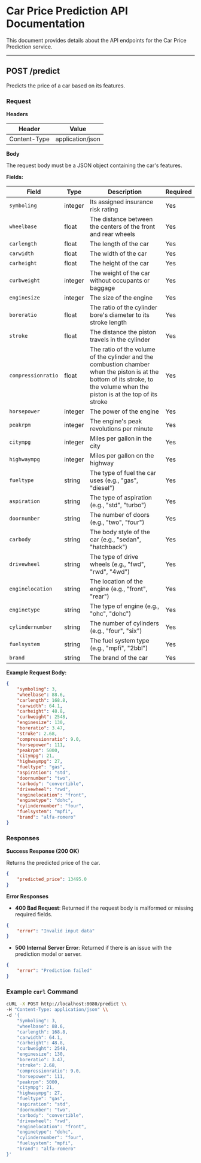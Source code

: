 # Car Price Prediction API Documentation

This document provides details about the API endpoints for the Car Price Prediction service.

---

## POST /predict

Predicts the price of a car based on its features.

### Request

**Headers**

| Header        | Value              |
|---------------|--------------------|
| Content-Type  | application/json   |

**Body**

The request body must be a JSON object containing the car's features.

**Fields:**

| Field            | Type    | Description                               | Required |
|------------------|---------|-------------------------------------------|----------|
| `symboling`      | integer | Its assigned insurance risk rating        | Yes      |
| `wheelbase`      | float   | The distance between the centers of the front and rear wheels | Yes      |
| `carlength`      | float   | The length of the car                     | Yes      |
| `carwidth`       | float   | The width of the car                      | Yes      |
| `carheight`      | float   | The height of the car                     | Yes      |
| `curbweight`     | integer | The weight of the car without occupants or baggage | Yes      |
| `enginesize`     | integer | The size of the engine                    | Yes      |
| `boreratio`      | float   | The ratio of the cylinder bore's diameter to its stroke length | Yes      |
| `stroke`         | float   | The distance the piston travels in the cylinder | Yes      |
| `compressionratio`| float   | The ratio of the volume of the cylinder and the combustion chamber when the piston is at the bottom of its stroke, to the volume when the piston is at the top of its stroke | Yes      |
| `horsepower`     | integer | The power of the engine                   | Yes      |
| `peakrpm`        | integer | The engine's peak revolutions per minute  | Yes      |
| `citympg`        | integer | Miles per gallon in the city              | Yes      |
| `highwaympg`     | integer | Miles per gallon on the highway           | Yes      |
| `fueltype`       | string  | The type of fuel the car uses (e.g., "gas", "diesel") | Yes      |
| `aspiration`     | string  | The type of aspiration (e.g., "std", "turbo") | Yes      |
| `doornumber`     | string  | The number of doors (e.g., "two", "four") | Yes      |
| `carbody`        | string  | The body style of the car (e.g., "sedan", "hatchback") | Yes      |
| `drivewheel`     | string  | The type of drive wheels (e.g., "fwd", "rwd", "4wd") | Yes      |
| `enginelocation` | string  | The location of the engine (e.g., "front", "rear") | Yes      |
| `enginetype`     | string  | The type of engine (e.g., "ohc", "dohc") | Yes      |
| `cylindernumber` | string  | The number of cylinders (e.g., "four", "six") | Yes      |
| `fuelsystem`     | string  | The fuel system type (e.g., "mpfi", "2bbl") | Yes      |
| `brand`          | string  | The brand of the car                      | Yes      |

**Example Request Body:**

```json
{
    "symboling": 3,
    "wheelbase": 88.6,
    "carlength": 168.8,
    "carwidth": 64.1,
    "carheight": 48.8,
    "curbweight": 2548,
    "enginesize": 130,
    "boreratio": 3.47,
    "stroke": 2.68,
    "compressionratio": 9.0,
    "horsepower": 111,
    "peakrpm": 5000,
    "citympg": 21,
    "highwaympg": 27,
    "fueltype": "gas",
    "aspiration": "std",
    "doornumber": "two",
    "carbody": "convertible",
    "drivewheel": "rwd",
    "enginelocation": "front",
    "enginetype": "dohc",
    "cylindernumber": "four",
    "fuelsystem": "mpfi",
    "brand": "alfa-romero"
}
```

### Responses

**Success Response (200 OK)**

Returns the predicted price of the car.

```json
{
    "predicted_price": 13495.0
}
```

**Error Responses**

*   **400 Bad Request**: Returned if the request body is malformed or missing required fields.
```json
{
    "error": "Invalid input data"
}
```
*   **500 Internal Server Error**: Returned if there is an issue with the prediction model or server.
```json
{
    "error": "Prediction failed"
}
```

### Example `curl` Command

```bash
cURL -X POST http://localhost:8080/predict \\
-H "Content-Type: application/json" \\
-d '{
    "Symboling": 3,
    "wheelbase": 88.6,
    "carlength": 168.8,
    "carwidth": 64.1,
    "carheight": 48.8,
    "curbweight": 2548,
    "enginesize": 130,
    "boreratio": 3.47,
    "stroke": 2.68,
    "compressionratio": 9.0,
    "horsepower": 111,
    "peakrpm": 5000,
    "citympg": 21,
    "highwaympg": 27,
    "fueltype": "gas",
    "aspiration": "std",
    "doornumber": "two",
    "carbody": "convertible",
    "drivewheel": "rwd",
    "enginelocation": "front",
    "enginetype": "dohc",
    "cylindernumber": "four",
    "fuelsystem": "mpfi",
    "brand": "alfa-romero"
}'
```